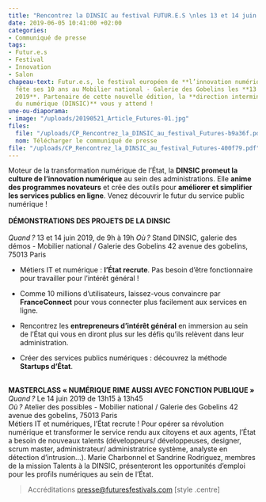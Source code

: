 ```yaml
---
title: "Rencontrez la DINSIC au festival FUTUR.E.S \nles 13 et 14 juin 2019"
date: 2019-06-05 10:41:00 +02:00
categories:
- Communiqué de presse
tags:
- Futur.e.s
- Festival
- Innovation
- Salon
chapeau-text: Futur.e.s, le festival européen de **l’innovation numérique et durable**
  fête ses 10 ans au Mobilier national - Galerie des Gobelins les **13 et 14 juin
  2019**. Partenaire de cette nouvelle édition, la **direction interministérielle
  du numérique (DINSIC)** vous y attend !
une-ou-diaporama:
- image: "/uploads/20190521_Article_Futures-01.jpg"
files:
  file: "/uploads/CP_Rencontrez_la_DINSIC_au_festival_Futures-b9a36f.pdf"
  nom: Télécharger le communiqué de presse
file: "/uploads/CP_Rencontrez_la_DINSIC_au_festival_Futures-400f79.pdf"
---
```


Moteur de la transformation numérique de l’État, la **DINSIC promeut la culture de l’innovation numérique** au sein des administrations. Elle **anime des programmes novateurs** et crée des outils pour **améliorer et simplifier les services publics en ligne**. Venez découvrir le futur du service public numérique !
<br>
<br>
**DÉMONSTRATIONS DES PROJETS DE LA DINSIC**<br>
<br>
*Quand ?* 13 et 14 juin 2019, de 9h à 19h
*Où ?* Stand DINSIC, galerie des démos - Mobilier national / Galerie des Gobelins
42 avenue des gobelins, 75013 Paris
<br>

* Métiers IT et numérique : **l’État recrute**. Pas besoin d’être fonctionnaire pour travailler pour l’intérêt général !

* Comme 10 millions d’utilisateurs, laissez-vous convaincre par **FranceConnect** pour vous connecter plus facilement aux services en ligne.

* Rencontrez les **entrepreneurs d’intérêt général** en immersion au sein de l’État qui vous en diront plus sur les défis qu’ils relèvent dans leur administration.

* Créer des services publics numériques : découvrez la méthode **Startups d’État**.
  <br>
  <br>

**MASTERCLASS « NUMÉRIQUE RIME AUSSI AVEC FONCTION PUBLIQUE »**
<br>
*Quand ?* Le 14 juin 2019 de 13h15 à 13h45<br>
*Où ?* Atelier des possibles - Mobilier national / Galerie des Gobelins
42 avenue des gobelins, 75013 Paris
<br>
Métiers IT et numériques, l’État recrute ! Pour opérer sa révolution numérique et transformer le service rendu aux citoyens et aux agents, l’État a besoin de nouveaux talents (développeurs/ développeuses, designer, scrum master, administrateur/ administratrice système, analyste en détection d’intrusion…). Marie Charbonnel et Sandrine Rodriguez, membres de la mission Talents à la DINSIC, présenteront les opportunités d’emploi pour les profils numériques au sein de l’État.
<br>
> Accréditations presse@futuresfestivals.com
[style .centre]



